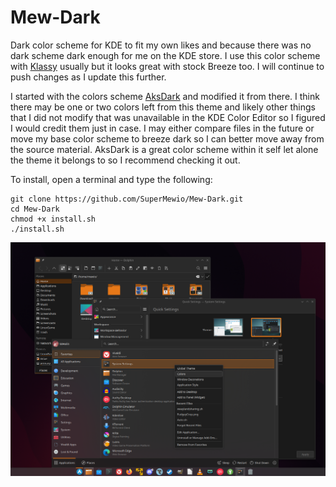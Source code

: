 # Mew-Dark
Dark color scheme for KDE to fit my own likes and because there was no dark scheme dark enough for me on the KDE store. I use this color scheme with [Klassy](https://github.com/paulmcauley/klassy) usually but it looks great with stock Breeze too. I will continue to push changes as I update this further.

I started with the colors scheme [AksDark](https://store.kde.org/p/1971781) and modified it from there. I think there may be one or two colors left from this theme and likely other things that I did not modify that was unavailable in the KDE Color Editor so I figured I would credit them just in case. I may either compare files in the future or move my base color scheme to breeze dark so I can better move away from the source material. AksDark is a great color scheme within it self let alone the theme it belongs to so I recommend checking it out.

To install, open a terminal and type the following:

```
git clone https://github.com/SuperMewio/Mew-Dark.git
cd Mew-Dark
chmod +x install.sh
./install.sh
```


![alt text](https://github.com/SuperMewio/Mew-Dark/blob/main/Preview/preview.png)
